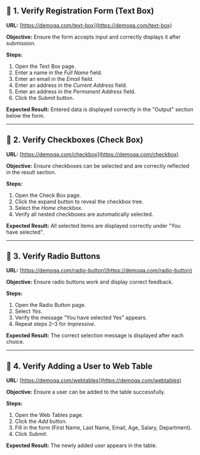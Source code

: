 ## 🔹 1. **Verify Registration Form (Text Box)**

**URL:** [https://demoqa.com/text-box](https://demoqa.com/text-box)

**Objective:** Ensure the form accepts input and correctly displays it after submission.

**Steps:**

1. Open the Text Box page.
2. Enter a name in the *Full Name* field.
3. Enter an email in the *Email* field.
4. Enter an address in the *Current Address* field.
5. Enter an address in the *Permanent Address* field.
6. Click the *Submit* button.

**Expected Result:** Entered data is displayed correctly in the "Output" section below the form.

---

## 🔹 2. **Verify Checkboxes (Check Box)**

**URL:** [https://demoqa.com/checkbox](https://demoqa.com/checkbox)

**Objective:** Ensure checkboxes can be selected and are correctly reflected in the result section.

**Steps:**

1. Open the Check Box page.
2. Click the expand button to reveal the checkbox tree.
3. Select the *Home* checkbox.
4. Verify all nested checkboxes are automatically selected.

**Expected Result:** All selected items are displayed correctly under "You have selected".

---

## 🔹 3. **Verify Radio Buttons**

**URL:** [https://demoqa.com/radio-button](https://demoqa.com/radio-button)

**Objective:** Ensure radio buttons work and display correct feedback.

**Steps:**

1. Open the Radio Button page.
2. Select *Yes*.
3. Verify the message “You have selected Yes” appears.
4. Repeat steps 2–3 for *Impressive*.

**Expected Result:** The correct selection message is displayed after each choice.

---
## 🔹 4. **Verify Adding a User to Web Table**

**URL:** [https://demoqa.com/webtables](https://demoqa.com/webtables)

**Objective:** Ensure a user can be added to the table successfully.

**Steps:**

1. Open the Web Tables page.
2. Click the *Add* button.
3. Fill in the form (First Name, Last Name, Email, Age, Salary, Department).
4. Click *Submit*.

**Expected Result:** The newly added user appears in the table.

